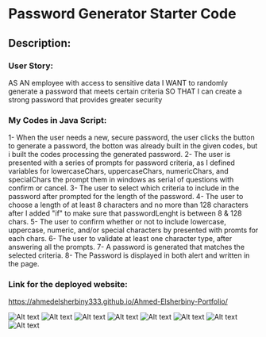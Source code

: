 # Password Generator Starter Code
## Description:
### User Story:
AS AN employee with access to sensitive data
I WANT to randomly generate a password that meets certain criteria
SO THAT I can create a strong password that provides greater security

### My Codes in Java Script:
  1- When the user needs a new, secure password, the user clicks the button to generate a password, the botton was already built in the given codes, but i built the codes processing the generated password.
  2- The user is presented with a series of prompts for password criteria, as I defined variables for lowercaseChars, uppercaseChars, numericChars, and specialChars the prompt them in windows as serial of questions with confirm or cancel.
  3- The user to select which criteria to include in the password after prompted for the length of the password.
  4- The user to choose a length of at least 8 characters and no more than 128 characters after I added "if" to make sure that passwordLenght is between 8 & 128 chars.
  5- The user to confirm whether or not to include lowercase, uppercase, numeric, and/or special characters by presented with promts for each chars.
  6- The user to validate at least one character type, after answering all the prompts.
  7- A password is generated that matches the selected criteria.
  8- The Password is displayed in both alert and written in the page.


### Link for the deployed website:
https://ahmedelsherbiny333.github.io/Ahmed-Elsherbiny-Portfolio/

![Alt text](<img/Screenshot 2023-11-30 at 9.35.16 PM.png>)
![Alt text](<img/Screenshot 2023-11-30 at 9.35.47 PM.png>)
![Alt text](<img/Screenshot 2023-11-30 at 9.36.02 PM.png>)
![Alt text](<img/Screenshot 2023-11-30 at 9.36.13 PM.png>)
![Alt text](<img/Screenshot 2023-11-30 at 9.36.21 PM.png>)
![Alt text](<img/Screenshot 2023-11-30 at 9.36.29 PM.png>)
![Alt text](<img/Screenshot 2023-11-30 at 9.36.38 PM.png>)
![Alt text](<img/Screenshot 2023-11-30 at 9.36.46 PM.png>)